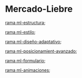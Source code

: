 # Mercado-Liebre

[rama ml-estructura](https://github.com/kinglobe/Mercado-Liebre/tree/ml-estructura);

[rama ml-estilo](https://github.com/kinglobe/Mercado-Liebre/blob/ml-estilo);

[rama ml-diseño-adaptativo](https://github.com/kinglobe/Mercado-Liebre/tree/ml-dise%C3%B1o-adaptativo);

[rama ml-posicionamient-avanzado](https://github.com/kinglobe/Mercado-Liebre/tree/ml-posicionamient-avanzado);

[rama ml-formulario](https://github.com/kinglobe/Mercado-Liebre/tree/ml-formulario);


[rama ml-animaciones](https://github.com/kinglobe/Mercado-Liebre/tree/ml-animaciones);
